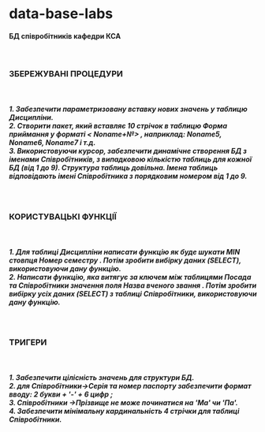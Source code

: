 # data-base-labs

<h4>БД співробітників кафедри КСА</h4><br> 
<h3>ЗБЕРЕЖУВАНІ ПРОЦЕДУРИ</h3><br> 
<h5>1. Забезпечити параметризовану вставку нових значень у таблицю Дисципліни. <br>
2. Створити пакет, який вставляє 10 стрічок в таблицю Форма приймання у форматі < Noname+№> , наприклад: Noname5, Noname6, Noname7 і т.д. <br>
3. Використовуючи курсор, забезпечити динамічне створення БД з іменами Співробітників, з випадковою кількістю таблиць для кожної БД (від 1 до 9). Структура таблиць довільна. Імена таблиць відповідають імені Співробітника з порядковим номером від 1 до 9. </h5><br>

<h3>КОРИСТУВАЦЬКІ ФУНКЦІЇ</h3><br> 
<h5>1.  Для таблиці Дисципліни написати функцію як буде шукати MIN стовпця Номер семестру . Потім зробити вибірку даних (SELECT), використовуючи дану функцію. <br>
2. Написати функцію, яка витягує за ключем між таблицями Посада та Співробітники значення поля Назва вченого звання . Потім зробити вибірку усіх даних (SELECT) з таблиці Співробітники, використовуючи дану функцію.
</h5><br>
  
<h3>ТРИГЕРИ </h3><br> 
<h5>1. Забезпечити цілісність значень для структури БД. <br>
2. для Співробітники→Серія та номер паспорту забезпечити формат вводу:  2 букви + '-' + 6 цифр ;  <br>
3. Співробітники →Прізвище не може починатися на 'Ма' чи 'Па'. <br>
4. Забезпечити мінімальну кардинальність 4 стрічки для таблиці Співробітники.
</h5>
